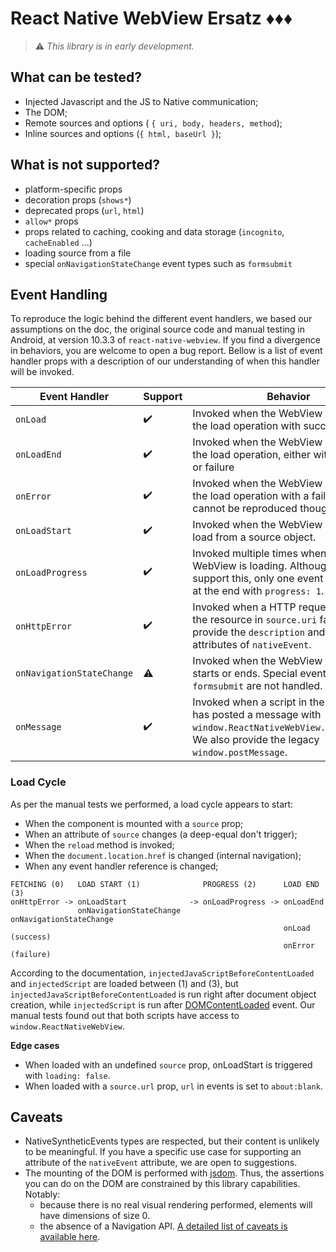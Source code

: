 # React Native WebView Ersatz ♦♦♦

> :warning: *This library is in early development.*

## What can be tested?

- Injected Javascript and the JS to Native communication;
- The DOM;
- Remote sources and options ( `{ uri, body, headers, method`);
- Inline sources and options (`{ html, baseUrl }`);

## What is not supported?

- platform-specific props
- decoration props (`shows*`)
- deprecated props (`url`, `html`)
- `allow*` props
- props related to caching, cooking and data storage (`incognito`,
  `cacheEnabled` ...)
- loading source from a file
- special `onNavigationStateChange` event types such as `formsubmit`

## Event Handling

To reproduce the logic behind the different event handlers, we based our
assumptions on the doc, the original source code and manual testing in Android,
at version 10.3.3 of `react-native-webview`. If you find a divergence in
behaviors, you are welcome to open a bug report. Bellow is a list of event
handler props with a description of our understanding of when this handler will
be invoked.

| Event Handler             | Support            | Behavior                                                                                                                                                 |
| ------------------------- | ------------------ | -------------------------------------------------------------------------------------------------------------------------------------------------------- |
| `onLoad`                  | :heavy_check_mark: | Invoked when the WebView has finished the load operation with success.                                                                                   |
| `onLoadEnd`               | :heavy_check_mark: | Invoked when the WebView has finished the load operation, either with a success or failure                                                               |
| `onError`                 | :heavy_check_mark: | Invoked when the WebView has finished the load operation with a failure. Failures cannot be reproduced though.                                           |
| `onLoadStart`             | :heavy_check_mark: | Invoked when the WebView is starting to load from a source object.                                                                                       |
| `onLoadProgress`          | :heavy_check_mark: | Invoked multiple times when the WebView is loading. Although we support this, only one event will be fired at the end with `progress: 1`.                |
| `onHttpError`             | :heavy_check_mark: | Invoked when a HTTP request fetching the resource in `source.uri` fails. We do provide the `description` and `httpStatus` attributes of `nativeEvent`.   |
| `onNavigationStateChange` | :warning:          | Invoked when the WebView loading starts or ends. Special events such as `formsubmit` are not handled.                                                    |
| `onMessage`               | :heavy_check_mark: | Invoked when a script in the backend has posted a message with `window.ReactNativeWebView.postMessage`. We also provide the legacy `window.postMessage`. |

### Load Cycle

As per the manual tests we performed, a load cycle appears to start:

- When the component is mounted with a `source` prop;
- When an attribute of `source` changes (a deep-equal don't trigger);
- When the `reload` method is invoked;
- When the `document.location.href` is changed (internal navigation);
- When any event handler reference is changed;

```
FETCHING (0)   LOAD START (1)              PROGRESS (2)      LOAD END (3)
onHttpError -> onLoadStart              -> onLoadProgress -> onLoadEnd
               onNavigationStateChange                       onNavigationStateChange
                                                             onLoad (success)
                                                             onError (failure)
```

According to the documentation, `injectedJavaScriptBeforeContentLoaded` and
`injectedScript` are loaded between (1) and (3), but
`injectedJavaScriptBeforeContentLoaded` is run right after document object
creation, while `injectedScript` is run after
[DOMContentLoaded](https://developer.mozilla.org/en-US/docs/Web/API/Document/DOMContentLoaded_event)
event. Our manual tests found out that both scripts have access to
`window.ReactNativeWebView`.

**Edge cases**

- When loaded with an undefined `source` prop, onLoadStart is triggered with `loading: false`.
- When loaded with a `source.url` prop, `url` in events is set to `about:blank`.

## Caveats

- NativeSyntheticEvents types are respected, but their content is unlikely to
  be meaningful. If you have a specific use case for supporting an attribute of
  the `nativeEvent` attribute, we are open to suggestions.
- The mounting of the DOM is performed with
  [jsdom](https://github.com/jsdom/jsdom). Thus, the assertions you can do on
  the DOM are constrained by this library capabilities. Notably:
  - because there is no real visual rendering performed, elements will have dimensions of
    size 0.
  - the absence of a Navigation API.
    [A detailed list of caveats is available here](https://github.com/jsdom/jsdom#caveats).
